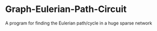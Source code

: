 # Graph-Eulerian-Path-Circuit
A program for finding the Eulerian path/cycle in a huge sparse network

